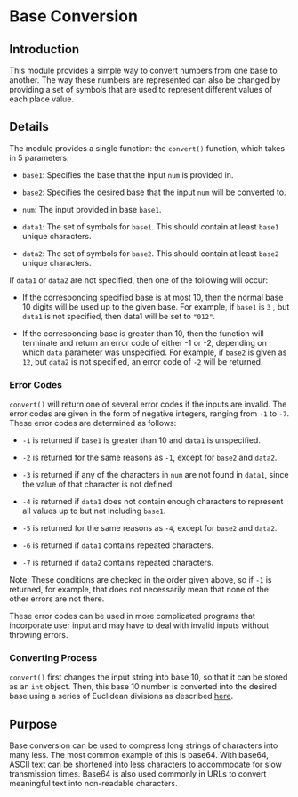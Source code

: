 # Base Conversion

## Introduction
This module provides a simple way to convert numbers from one base to another. The way these numbers are represented can also be changed by providing a set of symbols that are used to represent different values of each place value.

## Details
The module provides a single function: the ```convert()``` function, which takes in 5 parameters:
* ```base1```: Specifies the base that the input ```num``` is provided in.

* ```base2```: Specifies the desired base that the input ```num``` will be converted to.

* ```num```: The input provided in base ```base1```.

* ```data1```: The set of symbols for ```base1```. This should contain at least ```base1``` unique characters.

* ```data2```: The set of symbols for ```base2```. This should contain at least ```base2``` unique characters.

If ```data1``` or ```data2``` are not specified, then one of the following will occur:
* If the corresponding specified base is at most 10, then the normal base 10 digits will be used up to the given base. For example, if ```base1``` is ```3``` , but ```data1``` is not specified, then data1 will be set to ```"012"```.

* If the corresponding base is greater than 10, then the function will terminate and return an error code of either -1 or -2, depending on which ```data``` parameter was unspecified. For example, if ```base2``` is given as ```12```, but ```data2``` is not specified, an error code of ```-2``` will be returned.
### Error Codes
```convert()``` will return one of several error codes if the inputs are invalid. The error codes are given in the form of negative integers, ranging from ```-1``` to ```-7```. These error codes are determined as follows:

* ```-1``` is returned if ```base1``` is greater than 10 and ```data1``` is unspecified.

* ```-2``` is returned for the same reasons as ```-1```, except for ```base2``` and ```data2```.

* ```-3``` is returned if any of the characters in ```num``` are not found in ```data1```, since the value of that character is not defined.

* ```-4``` is returned if ```data1``` does not contain enough characters to represent all values up to but not including ```base1```.

* ```-5``` is returned for the same reasons as ```-4```, except for ```base2``` and ```data2```.

* ```-6``` is returned if ```data1``` contains repeated characters.

* ```-7``` is returned if ```data2``` contains repeated characters.

Note: These conditions are checked in the order given above, so if ```-1``` is returned, for example, that does not necessarily mean that none of the other errors are not there.

These error codes can be used in more complicated programs that incorporate user input and may have to deal with invalid inputs without throwing errors.

### Converting Process
```convert()``` first changes the input string into base 10, so that it can be stored as an ```int``` object. Then, this base 10 number is converted into the desired base using a series of Euclidean divisions as described [here](https://en.wikipedia.org/wiki/Positional_notation#Base_conversion).

## Purpose
Base conversion can be used to compress long strings of characters into many less. The most common example of this is base64. With base64, ASCII text can be shortened into less characters to accommodate for slow transmission times. Base64 is also used commonly in URLs to convert meaningful text into non-readable characters.